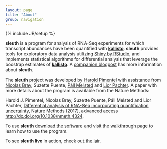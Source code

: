```yaml
---
layout: page
title: "About"
group: navigation
---
```


{% include JB/setup %}

__sleuth__ is a program for analysis of RNA-Seq experiments for which transcript abundances have been quantified with [__kallisto__](http://pachterlab.github.io/kallisto).
__sleuth__ provides tools for exploratory data analysis utilizing [Shiny by RStudio](http://shiny.rstudio.com), and implements statistical algorithms for differential analysis that leverage the boostrap estimates of [__kallisto__](http://pachterlab.github.io/kallisto).
A <a href="http://liorpachter.wordpress.com/2015/08/17/a-sleuth-for-rna-seq/">companion blogpost</a> has more information about __sleuth__.

The __sleuth__ project was developed by [Harold Pimentel](https://pimentel.github.io) with assistance from [Nicolas Bray](https://math.berkeley.edu/~nbray/), Suzette Puente, [Páll Melsted](https://notendur.hi.is/pmelsted/) and [Lior Pachter](http://pachterlab.github.io/).
A paper with more details about the program is available from the Nature Methods:

Harold J. Pimentel, Nicolas Bray, Suzette Puente, P&aacute;ll Melsted and Lior Pachter, [Differential analysis of RNA-Seq incorporating quantification uncertainty](http://www.nature.com/nmeth/journal/vaop/ncurrent/full/nmeth.4324.html), Nature Methods (2017), advanced access http://dx.doi.org/10.1038/nmeth.4324.

To use __sleuth__ [download the software](download.html) and visit the [walkthrough page](walkthroughs) to learn how to use the program.

To see __sleuth live__ in action, check out [the lair](https://pachterlab.github.io/lair).
